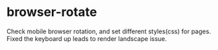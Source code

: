 # browser-rotate
Check mobile browser rotation, and set different styles(css) for pages. 
Fixed the keyboard up leads to render landscape issue. 
